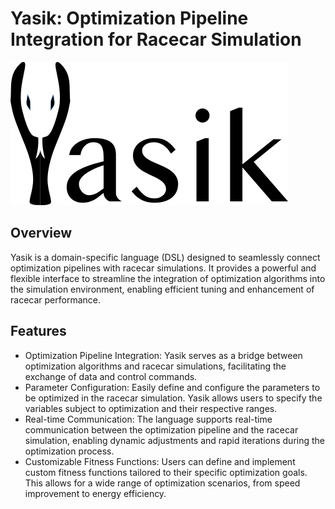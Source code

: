 # Yasik: Optimization Pipeline Integration for Racecar Simulation
![Alt text](yasik_logo.png?raw=true "Title")
## Overview
Yasik is a domain-specific language (DSL) designed to seamlessly connect optimization pipelines with racecar simulations. It provides a powerful and flexible interface to streamline the integration of optimization algorithms into the simulation environment, enabling efficient tuning and enhancement of racecar performance.
## Features
- Optimization Pipeline Integration: Yasik serves as a bridge between optimization algorithms and racecar simulations, facilitating the exchange of data and control commands.
- Parameter Configuration: Easily define and configure the parameters to be optimized in the racecar simulation. Yasik allows users to specify the variables subject to optimization and their respective ranges.
- Real-time Communication: The language supports real-time communication between the optimization pipeline and the racecar simulation, enabling dynamic adjustments and rapid iterations during the optimization process.
- Customizable Fitness Functions: Users can define and implement custom fitness functions tailored to their specific optimization goals. This allows for a wide range of optimization scenarios, from speed improvement to energy efficiency.
